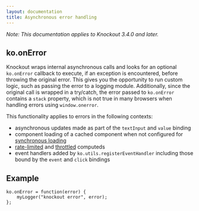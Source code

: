 ```yaml
---
layout: documentation
title: Asynchronous error handling
---
```


*Note: This documentation applies to Knockout 3.4.0 and later.*

## ko.onError

Knockout wraps internal asynchronous calls and looks for an optional `ko.onError` callback to execute, if an exception is encountered, before throwing the original error. This gives you the opportunity to run custom logic, such as passing the error to a logging module. Additionally, since the original call is wrapped in a try/catch, the error passed to `ko.onError` contains a `stack` property, which is not true in many browsers when handling errors using `window.onerror`.

This functionality applies to errors in the following contexts:

- asynchronous updates made as part of the `textInput` and `value` binding
- component loading of a cached component when not configured for [synchronous loading](component-registration.html#controlling-synchronousasynchronous-loading)
- [rate-limited](rateLimit-observable.html) and [throttled](throttle-extender.html) computeds
- event handlers added by `ko.utils.registerEventHandler` including those bound by the `event` and `click` bindings

## Example
    ko.onError = function(error) {
        myLogger("knockout error", error);
    };
